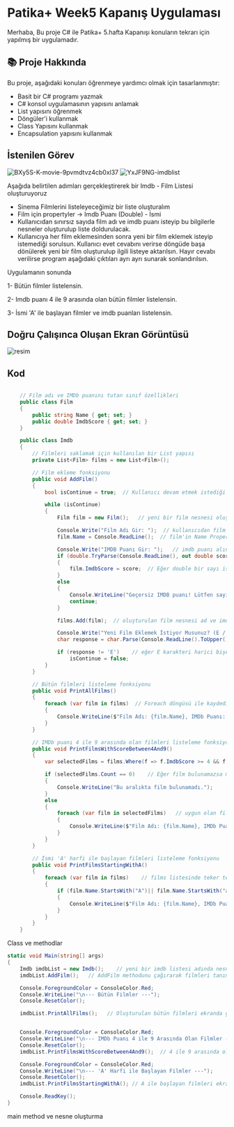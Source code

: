 # Patika+ Week5 Kapanış Uygulaması
Merhaba,
Bu proje C# ile Patika+ 5.hafta Kapanışı konuların tekrarı için yapılmış bir uygulamadır.

## 📚 Proje Hakkında
Bu proje, aşağıdaki konuları öğrenmeye yardımcı olmak için tasarlanmıştır:
- Basit bir C# programı yazmak
- C# konsol uygulamasının yapısını anlamak
- List yapısını öğrenmek
- Döngüler'i kullanmak
- Class Yapısını kullanmak
- Encapsulation yapısını kullanmak


## İstenilen Görev
![BXy5S-K-movie-9pvmdtvz4cb0xl37](https://github.com/user-attachments/assets/2d2f8170-1bc3-42a3-a725-87c57fbf6885)
![YxJF9NG-imdblist](https://github.com/user-attachments/assets/28dbbe0e-603c-4721-970a-734626ae79ed)

Aşağıda belirtilen adımları gerçekleştirerek bir Imdb - Film Listesi oluşturuyoruz
- Sinema Filmlerini listeleyeceğimiz bir liste oluşturalım
- Film için propertyler -> Imdb Puanı (Double) - İsmi
- Kullanıcıdan sınırsız sayıda film adı ve imdb puanı isteyip bu bilgilerle nesneler oluşturulup liste doldurulacak.
- Kullanıcıya her film eklemesinden sonra yeni bir film eklemek isteyip istemediği sorulsun. Kullanıcı evet cevabını verirse döngüde başa dönülerek yeni bir film oluşturulup ilgili listeye aktarılsın. Hayır cevabı verilirse program aşağıdaki çıktıları ayrı ayrı sunarak sonlandırılsın.

Uygulamanın sonunda

 1- Bütün filmler listelensin.
 
 2- Imdb puanı 4 ile 9 arasında olan bütün filmler listelensin.
 
 3- İsmi 'A' ile başlayan filmler ve imdb puanları listelensin.

## Doğru Çalışınca Oluşan Ekran Görüntüsü
![resim](https://github.com/user-attachments/assets/0b296abb-a49d-4161-b97b-f5501a1815cb)



## Kod 
```csharp

    // Film adı ve IMDb puanını tutan sınıf özellikleri
    public class Film
    {
        public string Name { get; set; }
        public double ImdbScore { get; set; }
    }

    public class Imdb
    {
        // Filmleri saklamak için kullanılan bir List yapısı
        private List<Film> films = new List<Film>();

        // Film ekleme fonksiyonu
        public void AddFilm()
        {
            bool isContinue = true;  // Kullanıcı devam etmek istediği sürece döngü devam edecek

            while (isContinue)
            {
                Film film = new Film();   // yeni bir film nesnesi oluşturuldu Polymorphism

                Console.Write("Film Adı Gir: ");  // kullanıcıdan film adı alındı
                film.Name = Console.ReadLine();  // film'in Name Property'sine atandı

                Console.Write("IMDB Puanı Gir: ");   // imdb puanı alındı
                if (double.TryParse(Console.ReadLine(), out double score)) // TryParse ile kontrol yapıldı
                {
                    film.ImdbScore = score;  // Eğer double bir sayı ise film'in ImdbScore propertisine atanacak
                }
                else
                {
                    Console.WriteLine("Geçersiz IMDB puanı! Lütfen sayı girin."); //değilse uyarı vericek ve tekrar soraca
                    continue;
                }

                films.Add(film);  // oluşturulan film nesnesi ad ve imdb puanı alındıktan sonra films listesine eklendi

                Console.Write("Yeni Film Eklemek İstiyor Musunuz? (E / H): ");  // devam edip etmeyeceği soruluyor
                char response = char.Parse(Console.ReadLine().ToUpper());

                if (response != 'E')    // eğer E karakteri harici bişey girerse döngü false olucak ve sonlanacak
                    isContinue = false;
            }
        }

        // Bütün filmleri listeleme fonksiyonu
        public void PrintAllFilms()
        {
            foreach (var film in films)  // Foreach döngüsü ile kaydedilen films listesi içinde geziyoruz ve her birini ekrana yazdırıyoruz.
            {
                Console.WriteLine($"Film Adı: {film.Name}, IMDb Puanı: {film.ImdbScore}");
            }
        }

        // IMDb puanı 4 ile 9 arasında olan filmleri listeleme fonksiyonu
        public void PrintFilmsWithScoreBetween4And9()
        {
            var selectedFilms = films.Where(f => f.ImdbScore >= 4 && f.ImdbScore <= 9).ToList();  // Belirtilen puan arasında olan filmleri listele

            if (selectedFilms.Count == 0)    // Eğer film bulunamazsa mesaj döndürür
            {
                Console.WriteLine("Bu aralıkta film bulunamadı.");
            }
            else
            {
                foreach (var film in selectedFilms)   // uygun olan filmleri ekrana yazdırır
                {
                    Console.WriteLine($"Film Adı: {film.Name}, IMDb Puanı: {film.ImdbScore}");
                }
            }
        }

        // İsmi 'A' harfi ile başlayan filmleri listeleme fonksiyonu
        public void PrintFilmsStartingWithA()
        {
            foreach (var film in films)    // films listesinde teker teker geziyoruz
            {
                if (film.Name.StartsWith("A")|| film.Name.StartsWith("a"))  // A veya a ile başlayan varsa ekrana göstericel
                {
                    Console.WriteLine($"Film Adı: {film.Name}, IMDb Puanı: {film.ImdbScore}");
                }
            }
        }
    }
```
Class ve methodlar

```csharp
static void Main(string[] args)
{
    Imdb imdbList = new Imdb();    // yeni bir imdb listesi adında nesne ürettik
    imdbList.AddFilm();   // AddFilm methodunu çağırarak filmleri tanımladık

    Console.ForegroundColor = ConsoleColor.Red;
    Console.WriteLine("\n--- Bütün Filmler ---");
    Console.ResetColor();

    imdbList.PrintAllFilms();   // Oluşturulan bütün filmleri ekranda göstericek


    Console.ForegroundColor = ConsoleColor.Red;
    Console.WriteLine("\n--- IMDb Puanı 4 ile 9 Arasında Olan Filmler ---");
    Console.ResetColor();
    imdbList.PrintFilmsWithScoreBetween4And9();  // 4 ile 9 arasında olan filmleri ekranda göstericek

    Console.ForegroundColor = ConsoleColor.Red;
    Console.WriteLine("\n--- 'A' Harfi ile Başlayan Filmler ---");
    Console.ResetColor();
    imdbList.PrintFilmsStartingWithA(); // A ile başlayan filmleri ekranda göstericek

    Console.ReadKey();
}
```
main method ve nesne oluşturma





